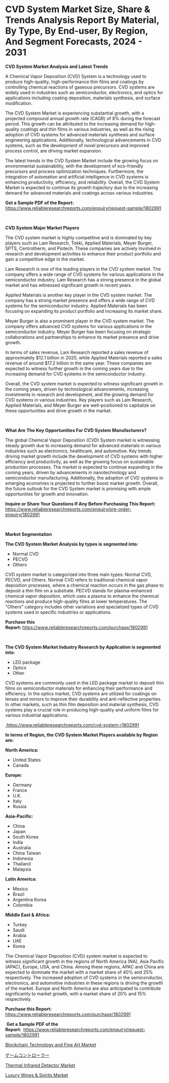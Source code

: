 <p><h1>CVD System Market Size, Share & Trends Analysis Report By Material, By Type, By End-user, By Region, And Segment Forecasts, 2024 - 2031</h1></p><p><strong>CVD System Market Analysis and Latest Trends</strong></p>
<p><p>A Chemical Vapor Deposition (CVD) System is a technology used to produce high-quality, high-performance thin films and coatings by controlling chemical reactions of gaseous precursors. CVD systems are widely used in industries such as semiconductor, electronics, and optics for applications including coating deposition, materials synthesis, and surface modification.</p><p>The CVD System Market is experiencing substantial growth, with a projected compound annual growth rate (CAGR) of 8% during the forecast period. This growth can be attributed to the increasing demand for high-quality coatings and thin films in various industries, as well as the rising adoption of CVD systems for advanced materials synthesis and surface engineering applications. Additionally, technological advancements in CVD systems, such as the development of novel precursors and improved process control, are driving market expansion.</p><p>The latest trends in the CVD System Market include the growing focus on environmental sustainability, with the development of eco-friendly precursors and process optimization techniques. Furthermore, the integration of automation and artificial intelligence in CVD systems is enhancing productivity, efficiency, and reliability. Overall, the CVD System Market is expected to continue its growth trajectory due to the increasing demand for advanced materials and coatings across various industries.</p></p>
<p><strong>Get a Sample PDF of the Report:&nbsp;</strong> <a href="https://www.reliableresearchreports.com/enquiry/request-sample/1802991">https://www.reliableresearchreports.com/enquiry/request-sample/1802991</a></p>
<p>&nbsp;</p>
<p><strong>CVD System Major Market Players</strong></p>
<p><p>The CVD system market is highly competitive and is dominated by key players such as Lam Research, Tokki, Applied Materials, Meyer Burger, SPTS, Centrotherm, and Piotech. These companies are actively involved in research and development activities to enhance their product portfolio and gain a competitive edge in the market.</p><p>Lam Research is one of the leading players in the CVD system market. The company offers a wide range of CVD systems for various applications in the semiconductor industry. Lam Research has a strong presence in the global market and has witnessed significant growth in recent years.</p><p>Applied Materials is another key player in the CVD system market. The company has a strong market presence and offers a wide range of CVD systems for the semiconductor industry. Applied Materials has been focusing on expanding its product portfolio and increasing its market share.</p><p>Meyer Burger is also a prominent player in the CVD system market. The company offers advanced CVD systems for various applications in the semiconductor industry. Meyer Burger has been focusing on strategic collaborations and partnerships to enhance its market presence and drive growth.</p><p>In terms of sales revenue, Lam Research reported a sales revenue of approximately $12.1 billion in 2020, while Applied Materials reported a sales revenue of around $17.2 billion in the same year. These companies are expected to witness further growth in the coming years due to the increasing demand for CVD systems in the semiconductor industry.</p><p>Overall, the CVD system market is expected to witness significant growth in the coming years, driven by technological advancements, increasing investments in research and development, and the growing demand for CVD systems in various industries. Key players such as Lam Research, Applied Materials, and Meyer Burger are well-positioned to capitalize on these opportunities and drive growth in the market.</p></p>
<p>&nbsp;</p>
<p><strong>What Are The Key Opportunities For CVD System Manufacturers?</strong></p>
<p><p>The global Chemical Vapor Deposition (CVD) System market is witnessing steady growth due to increasing demand for advanced materials in various industries such as electronics, healthcare, and automotive. Key trends driving market growth include the development of CVD systems with higher efficiency and productivity, as well as the growing focus on sustainable production processes. The market is expected to continue expanding in the coming years, driven by advancements in nanotechnology and semiconductor manufacturing. Additionally, the adoption of CVD systems in emerging economies is projected to further boost market growth. Overall, the future outlook for the CVD System market is promising with ample opportunities for growth and innovation.</p></p>
<p><strong>Inquire or Share Your Questions If Any Before Purchasing This Report:</strong> <a href="https://www.reliableresearchreports.com/enquiry/pre-order-enquiry/1802991">https://www.reliableresearchreports.com/enquiry/pre-order-enquiry/1802991</a></p>
<p>&nbsp;</p>
<p><strong>Market Segmentation</strong></p>
<p><strong>The CVD System Market Analysis by types is segmented into:</strong></p>
<p><ul><li>Normal CVD</li><li>PECVD</li><li>Others</li></ul></p>
<p><p>CVD system market is categorized into three main types: Normal CVD, PECVD, and Others. Normal CVD refers to traditional chemical vapor deposition processes, where a chemical reaction occurs in the gas phase to deposit a thin film on a substrate. PECVD stands for plasma-enhanced chemical vapor deposition, which uses a plasma to enhance the chemical reactions and produce high-quality films at lower temperatures. The "Others" category includes other variations and specialized types of CVD systems used in specific industries or applications.</p></p>
<p><strong>Purchase this Report:&nbsp;</strong><a href="https://www.reliableresearchreports.com/purchase/1802991">https://www.reliableresearchreports.com/purchase/1802991</a></p>
<p>&nbsp;</p>
<p><strong>The CVD System Market Industry Research by Application is segmented into:</strong></p>
<p><ul><li>LED package</li><li>Optics</li><li>Other</li></ul></p>
<p><p>CVD systems are commonly used in the LED package market to deposit thin films on semiconductor materials for enhancing their performance and efficiency. In the optics market, CVD systems are utilized for coatings on lenses and mirrors to improve their durability and anti-reflective properties. In other markets, such as thin film deposition and material synthesis, CVD systems play a crucial role in producing high-quality and uniform films for various industrial applications.</p></p>
<p><a href="https://www.reliableresearchreports.com/cvd-system-r1802991">&nbsp;https://www.reliableresearchreports.com/cvd-system-r1802991</a></p>
<p><strong>In terms of Region, the CVD System Market Players available by Region are:</strong></p>
<p>
    <p> <strong> North America: </strong>
        <ul>
            <li>United States</li>
            <li>Canada</li>
        </ul>
        </p> 
    <p> <strong> Europe: </strong>
        <ul>
            <li>Germany</li>
            <li>France</li>
            <li>U.K.</li>
            <li>Italy</li>
            <li>Russia</li>
        </ul>
        </p> 
    <p> <strong> Asia-Pacific: </strong>
        <ul>
            <li>China</li>
            <li>Japan</li>
            <li>South Korea</li>
            <li>India</li>
            <li>Australia</li>
            <li>China Taiwan</li>
            <li>Indonesia</li>
            <li>Thailand</li>
            <li>Malaysia</li>
        </ul>
        </p> 
    <p> <strong> Latin America: </strong>
        <ul>
            <li>Mexico</li>
            <li>Brazil</li>
            <li>Argentina Korea</li>
            <li>Colombia</li>
        </ul>
        </p> 
    <p> <strong> Middle East & Africa: </strong>
        <ul>
            <li>Turkey</li>
            <li>Saudi</li>
            <li>Arabia</li>
            <li>UAE</li>
            <li>Korea</li>
        </ul>
    </p>
    </p>
<p><p>The Chemical Vapor Deposition (CVD) system market is expected to witness significant growth in the regions of North America (NA), Asia Pacific (APAC), Europe, USA, and China. Among these regions, APAC and China are expected to dominate the market with a market share of 40% and 25% respectively. The increased adoption of CVD systems in the semiconductor, electronics, and automotive industries in these regions is driving the growth of the market. Europe and North America are also anticipated to contribute significantly to market growth, with a market share of 20% and 15% respectively.</p></p>
<p><strong>Purchase this Report: </strong><a href="https://www.reliableresearchreports.com/purchase/1802991">https://www.reliableresearchreports.com/purchase/1802991</a></p>
<p>&nbsp;<strong>Get a Sample PDF of the Report:&nbsp;&nbsp;</strong><a href="https://www.reliableresearchreports.com/enquiry/request-sample/1802991">https://www.reliableresearchreports.com/enquiry/request-sample/1802991</a></p>
<p><strong></strong></p>
<p><p><a href="https://www.linkedin.com/pulse/global-blockchain-technology-fine-art-market-types-applications-o6jxf?trackingId=2rU902hu3tImhSNcdVOGGw%3D%3D">Blockchain Technology and Fine Art Market</a></p><p><a href="https://github.com/SarahFahey88/Market-Research-Report-List-1/blob/main/403284731987.md">ゲームコントローラー</a></p><p><a href="https://github.com/okotobwrhuteie/Market-Research-Report-List-2/blob/main/thermal-infrared-detector-market.md">Thermal Infrared Detector Market</a></p><p><a href="https://www.linkedin.com/pulse/luxury-wines-amp-spirits-market-offers-provide-insightful-0nwnf?trackingId=sO0hv42ZleRR5m4BfUkreg%3D%3D">Luxury Wines & Spirits Market</a></p></p>